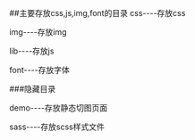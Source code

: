 ##主要存放css,js,img,font的目录
css----存放css

img----存放img

lib----存放js

font----存放字体

###隐藏目录

demo----存放静态切图页面

sass----存放scss样式文件
